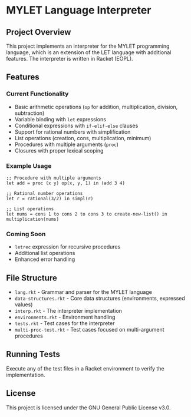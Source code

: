 # MYLET Language Interpreter

## Project Overview
This project implements an interpreter for the MYLET programming language, which is an extension of the LET language with additional features. The interpreter is written in Racket (EOPL).

## Features

### Current Functionality
- Basic arithmetic operations (`op` for addition, multiplication, division, subtraction)
- Variable binding with `let` expressions
- Conditional expressions with `if-elif-else` clauses
- Support for rational numbers with simplification
- List operations (creation, cons, multiplication, minimum)
- Procedures with multiple arguments (`proc`)
- Closures with proper lexical scoping

### Example Usage
```racket
;; Procedure with multiple arguments
let add = proc (x y) op(x, y, 1) in (add 3 4)

;; Rational number operations
let r = rational(3/2) in simpl(r)

;; List operations
let nums = cons 1 to cons 2 to cons 3 to create-new-list() in
multiplication(nums)
```

### Coming Soon
- `letrec` expression for recursive procedures
- Additional list operations
- Enhanced error handling

## File Structure
- `lang.rkt` - Grammar and parser for the MYLET language
- `data-structures.rkt` - Core data structures (environments, expressed values)
- `interp.rkt` - The interpreter implementation
- `environments.rkt` - Environment handling
- `tests.rkt` - Test cases for the interpreter
- `multi-proc-test.rkt` - Test cases focused on multi-argument procedures

## Running Tests
Execute any of the test files in a Racket environment to verify the implementation.

## License
This project is licensed under the GNU General Public License v3.0.
